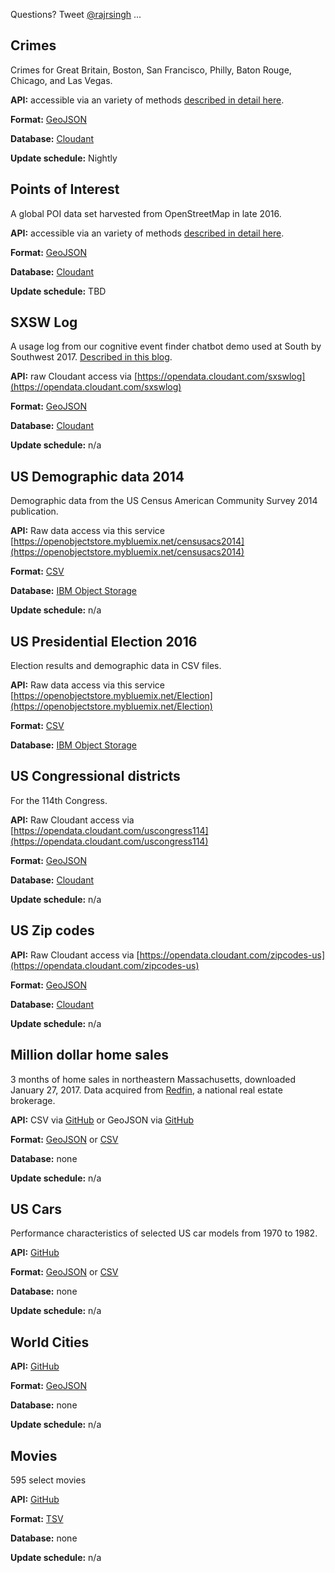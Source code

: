 Questions? Tweet [@rajrsingh](http://twitter.com/home?status=Re:%20open-data%20@rajrsingh) ...

## Crimes

Crimes for Great Britain, Boston, San Francisco, Philly, Baton Rouge, Chicago, and Las Vegas. 

**API:** accessible via an variety of methods [described in detail here](https://crimes.mybluemix.net/static/crimes.html). 

**Format:** [GeoJSON](http://geojson.org)

**Database:** [Cloudant](http://ibm.com/cloudant)

**Update schedule:** Nightly

## Points of Interest

A global POI data set harvested from OpenStreetMap in late 2016. 

**API:** accessible via an variety of methods [described in detail here](https://opendata.mybluemix.net/). 

**Format:** [GeoJSON](http://geojson.org)

**Database:** [Cloudant](http://ibm.com/cloudant)

**Update schedule:** TBD

## SXSW Log

A usage log from our cognitive event finder chatbot demo used at South by Southwest 2017.  [Described in this blog](https://medium.com/ibm-watson-data-lab/the-most-popular-search-term-at-sxsw-according-to-our-chatbot-9f4a47a33406). 

**API:** raw Cloudant access via [https://opendata.cloudant.com/sxswlog](https://opendata.cloudant.com/sxswlog)

**Format:** [GeoJSON](http://geojson.org)

**Database:** [Cloudant](http://ibm.com/cloudant)

**Update schedule:** n/a

## US Demographic data 2014

Demographic data from the US Census American Community Survey 2014 publication. 

**API:** Raw data access via this service [https://openobjectstore.mybluemix.net/censusacs2014](https://openobjectstore.mybluemix.net/censusacs2014)

**Format:** [CSV](https://en.wikipedia.org/wiki/Comma-separated_values)

**Database:** [IBM Object Storage](https://www.ibm.com/bs-en/marketplace/object-storage)

**Update schedule:** n/a

## US Presidential Election 2016

Election results and demographic data in CSV files.

**API:** Raw data access via this service [https://openobjectstore.mybluemix.net/Election](https://openobjectstore.mybluemix.net/Election)

**Format:** [CSV](https://en.wikipedia.org/wiki/Comma-separated_values)

**Database:** [IBM Object Storage](https://www.ibm.com/bs-en/marketplace/object-storage)

## US Congressional districts 

For the 114th Congress.

**API:** Raw Cloudant access via [https://opendata.cloudant.com/uscongress114](https://opendata.cloudant.com/uscongress114)

**Format:** [GeoJSON](http://geojson.org)

**Database:** [Cloudant](http://ibm.com/cloudant)

**Update schedule:** n/a

## US Zip codes

**API:** Raw Cloudant access via [https://opendata.cloudant.com/zipcodes-us](https://opendata.cloudant.com/zipcodes-us)

**Format:** [GeoJSON](http://geojson.org)

**Database:** [Cloudant](http://ibm.com/cloudant)

**Update schedule:** n/a

## Million dollar home sales

3 months of home sales in northeastern Massachusetts, downloaded January 27, 2017. Data acquired from [Redfin](http://www.redfin.com), a national real estate brokerage.

**API:** CSV via [GitHub](https://github.com/ibm-cds-labs/open-data/blob/master/homesales/milliondollarhomes.csv) or GeoJSON via [GitHub](https://github.com/ibm-cds-labs/open-data/blob/master/homesales/milliondollarhomes.geojson)

**Format:** [GeoJSON](http://geojson.org) or [CSV](https://en.wikipedia.org/wiki/Comma-separated_values)

**Database:** none

**Update schedule:** n/a

## US Cars

Performance characteristics of selected US car models from 1970 to 1982. 

**API:** [GitHub](https://github.com/ibm-cds-labs/open-data/blob/master/cars/cars.csv)

**Format:** [GeoJSON](http://geojson.org) or [CSV](https://en.wikipedia.org/wiki/Comma-separated_values)

**Database:** none

**Update schedule:** n/a

## World Cities

**API:** [GitHub](https://github.com/ibm-cds-labs/open-data/blob/master/cities/cities.json)

**Format:** [GeoJSON](http://geojson.org)

**Database:** none

**Update schedule:** n/a

## Movies

595 select movies

**API:** [GitHub](https://github.com/ibm-cds-labs/open-data/blob/master/movies/movies.tsv)

**Format:** [TSV](https://en.wikipedia.org/wiki/Tab-separated_values)

**Database:** none

**Update schedule:** n/a